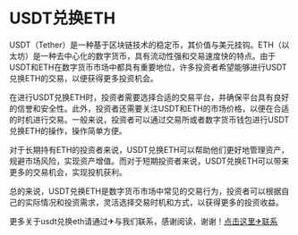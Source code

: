 # USDT兑换ETH

USDT（Tether）是一种基于区块链技术的稳定币，其价值与美元挂钩。ETH（以太坊）是一种去中心化的数字货币，具有流动性强和交易速度快的特点。由于USDT和ETH在数字货币市场中都具有重要地位，许多投资者希望能够进行USDT兑换ETH的交易，以便获得更多投资机会。

在进行USDT兑换ETH时，投资者需要选择合适的交易平台，并确保平台具有良好的信誉和安全性。此外，投资者还需要关注USDT和ETH的市场价格，以便在合适的时机进行交易。一般来说，投资者可以通过交易所或者数字货币钱包进行USDT兑换ETH的操作，操作简单方便。

对于长期持有ETH的投资者来说，USDT兑换ETH可以帮助他们更好地管理资产，规避市场风险，实现资产增值。而对于短期投资者来说，USDT兑换ETH可以带来更多的交易机会，实现投机获利。

总的来说，USDT兑换ETH是数字货币市场中常见的交易行为，投资者可以根据自己的实际情况和投资需求，灵活选择交易时机和方式，以获得更多的投资收益。

更多关于usdt兑换eth请通过✈与我们联系，感谢阅读，谢谢！[点击这里✈联系](https://t.me/shalongbot)